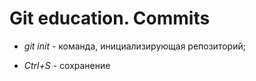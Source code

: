 # Git education. Commits 

* *git init* - команда, инициализирующая репозиторий;

* *Ctrl+S* - сохранение 